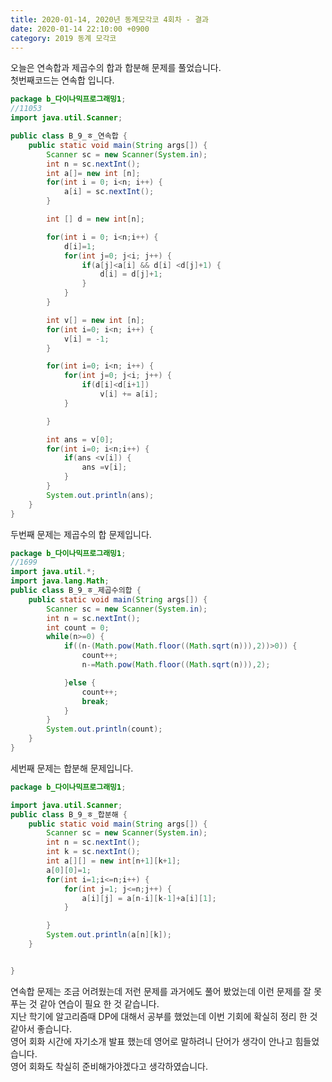 ```yaml
---
title: 2020-01-14, 2020년 동계모각코 4회차 - 결과
date: 2020-01-14 22:10:00 +0900
category: 2019 동계 모각코
---
```


오늘은 연속합과 제곱수의 합과 합분해 문제를 풀었습니다.     
첫번째코드는 연속합 입니다.  

~~~java
package b_다이나믹프로그래밍1;
//11053
import java.util.Scanner;

public class B_9_ㅎ_연속합 {
	public static void main(String args[]) {
		Scanner sc = new Scanner(System.in);
		int n = sc.nextInt();
		int a[]= new int [n];
		for(int i = 0; i<n; i++) {
			a[i] = sc.nextInt();
		}

		int [] d = new int[n];

		for(int i = 0; i<n;i++) {
			d[i]=1;
			for(int j=0; j<i; j++) {
				if(a[j]<a[i] && d[i] <d[j]+1) {
					d[i] = d[j]+1;
				}
			}
		}

		int v[] = new int [n];
		for(int i=0; i<n; i++) {
			v[i] = -1;
		}

		for(int i=0; i<n; i++) {
			for(int j=0; j<i; j++) {
				if(d[i]<d[i+1])
					v[i] += a[i];				
			}

		}

		int ans = v[0];
		for(int i=0; i<n;i++) {
			if(ans <v[i]) {
				ans =v[i];
			}
		}
		System.out.println(ans);
	}
}


~~~

두번째 문제는 제곱수의 합 문제입니다.   

~~~java
package b_다이나믹프로그래밍1;
//1699
import java.util.*;
import java.lang.Math;
public class B_9_ㅎ_제곱수의합 {
	public static void main(String args[]) {
		Scanner sc = new Scanner(System.in);
		int n = sc.nextInt();
		int count = 0;
		while(n>=0) {
			if((n-(Math.pow(Math.floor((Math.sqrt(n))),2))>0)) {
				count++;
				n-=Math.pow(Math.floor((Math.sqrt(n))),2);

			}else {
				count++;
				break;
			}
		}
		System.out.println(count);
	}
}

~~~

세번째 문제는 합분해 문제입니다.   

~~~java
package b_다이나믹프로그래밍1;

import java.util.Scanner;
public class B_9_ㅎ_합분해 {
	public static void main(String args[]) {
		Scanner sc = new Scanner(System.in);
		int n = sc.nextInt();
		int k = sc.nextInt();
		int a[][] = new int[n+1][k+1];
		a[0][0]=1;
		for(int i=1;i<=n;i++) {
			for(int j=1; j<=n;j++) {
				a[i][j] = a[n-i][k-1]+a[i][1];				
			}

		}
		System.out.println(a[n][k]);
	}


}


~~~

연속합 문제는 조금 어려웠는데 저런 문제를 과거에도 풀어 봤었는데 이런 문제를 잘 못푸는 것 같아 연습이 필요 한 것 같습니다.   
지난 학기에 알고리즘때 DP에 대해서 공부를 했었는데 이번 기회에 확실히 정리 한 것 같아서 좋습니다.   
영어 회화 시간에 자기소개 발표 했는데 영어로 말하려니 단어가 생각이 안나고 힘들었습니다.     
영어 회화도 착실히 준비해가야겠다고 생각하였습니다.
